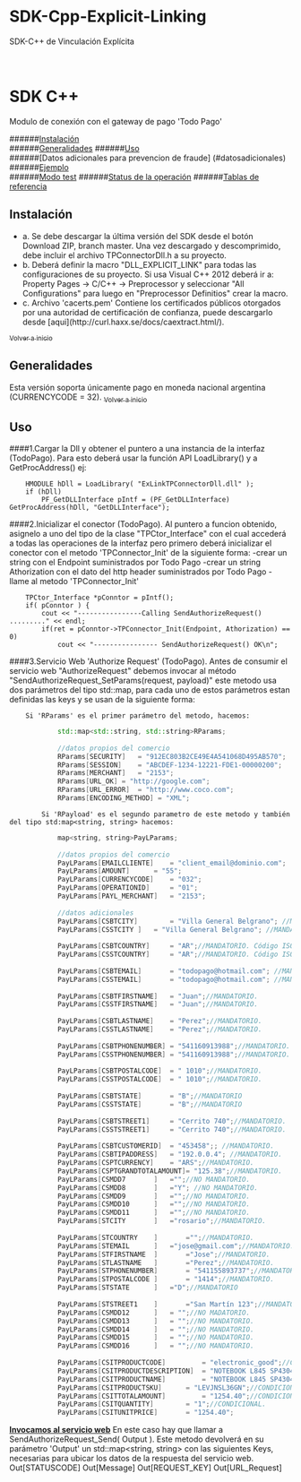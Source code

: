# SDK-Cpp-Explicit-Linking
SDK-C++ de Vinculación Explícita

<a name="inicio"></a>		
SDK C++ 	
==================	
		
Modulo de conexión con el gateway de pago 'Todo Pago'		

######[Instalación](#instalacion)		
######[Generalidades](#general)	
######[Uso](#uso)		
######[Datos adicionales para prevencion de fraude] (#datosadicionales) 		
######[Ejemplo](#ejemplo)		
######[Modo test](#test)
######[Status de la operación](#status)
######[Tablas de referencia](#tablas)

<a name="Instalación"></a>		
## Instalación
<ul>
<li>a. Se debe descargar la última versión del SDK desde el botón Download ZIP, branch master.		
   Una vez descargado y descomprimido, debe incluir el archivo TPConnectorDll.h a su proyecto.
</li>
<li>b. Deberá definir la macro "DLL_EXPLICIT_LINK" para todas las configuraciones de su proyecto. Si usa Visual C++ 2012            deberá     ir a: Property Pages -> C/C++ -> Preprocessor y seleccionar "All Configurations" para luego en          "Preprocessor Definitios"     crear la macro.
</li>
<li>c. Archivo 'cacerts.pem' Contiene los certificados públicos otorgados por una autoridad de certificación de confianza,         puede descargarlo desde
[aqui](http://curl.haxx.se/docs/caextract.html/).
</li>
</ul>

[<sub>Volver a inicio</sub>](#inicio)

<a name="general"></a>
## Generalidades
Esta versión soporta únicamente pago en moneda nacional argentina (CURRENCYCODE = 32).
[<sub>Volver a inicio</sub>](#inicio)

<a name="uso"></a>		
## Uso		
####1.Cargar la Dll y obtener el puntero a una instancia de la interfaz (TodoPago).
	Para esto deberá usar la función API LoadLibrary() y a GetProcAddress() ej:
	
		HMODULE hDll = LoadLibrary( "ExLinkTPConnectorDll.dll" );
		if (hDll)
			PF_GetDLLInterface pIntf = (PF_GetDLLInterface) GetProcAddress(hDll, "GetDLLInterface");
####2.Inicializar el conector (TodoPago).
	Al puntero a funcion obtenido, asignelo a uno del tipo de la clase "TPCtor_Interface" con el cual accederá a todas
	las operaciones de la interfaz pero primero deberá inicializar el conector con el metodo 'TPConnector_Init' de la
	siguiente forma:
	 -crear un string con el Endpoint suministrados por Todo Pago
	 -crear un string Athorization con el dato del http header suministrados por Todo Pago
	 -llame al metodo 'TPConnector_Init'

		TPCtor_Interface *pConntor = pIntf();
	 	if( pConntor ) {
			cout << "----------------Calling SendAuthorizeRequest() ........." << endl;
			if(ret = pConntor->TPConnector_Init(Endpoint, Athorization) == 0)
				cout << "---------------- SendAuthorizeRequest() OK\n";
####3.Servicio Web 'Authorize Request' (TodoPago).
	Antes de consumir el servicio web "AuthorizeRequest" debemos invocar al método
	"SendAuthorizeRequest_SetParams(request, payload)"
	este metodo usa dos parámetros del tipo std::map, para cada uno de estos parámetros estan definidas las keys y se 		usan de la siguiente forma:
	
		Si 'RParams' es el primer parámetro del metodo, hacemos:
```C++
			std::map<std::string, std::string>RParams;
			
			//datos propios del comercio
			RParams[SECURITY]	= "912EC803B2CE49E4A541068D495AB570";
			RParams[SESSION]	= "ABCDEF-1234-12221-FDE1-00000200";
			RParams[MERCHANT]	= "2153";
			RParams[URL_OK]	= "http://google.com";
			RParams[URL_ERROR]	= "http://www.coco.com";
			RParams[ENCODING_METHOD] = "XML";
```
	        
	        Si 'RPayload' es el segundo parametro de este metodo y también del tipo std:map<string, string> hacemos:
```C++
			map<string, string>PayLParams;
			
			//datos propios del comercio
			PayLParams[EMAILCLIENTE]	= "client_email@dominio.com";
			PayLParams[AMOUNT]		= "55";
			PayLParams[CURRENCYCODE]	= "032";
			PayLParams[OPERATIONID]		= "01";
			PayLParams[PAYL_MERCHANT]	= "2153";
			
			//datos adicionales
			PayLParams[CSBTCITY]		= "Villa General Belgrano"; //MANDATORIO.
			PayLParams[CSSTCITY	]	= "Villa General Belgrano"; //MANDATORIO.
			
			PayLParams[CSBTCOUNTRY]		= "AR";//MANDATORIO. Código ISO.
			PayLParams[CSSTCOUNTRY]		= "AR";//MANDATORIO. Código ISO.
			
			PayLParams[CSBTEMAIL]		= "todopago@hotmail.com"; //MANDATORIO.
			PayLParams[CSSTEMAIL]		= "todopago@hotmail.com"; //MANDATORIO.
			
			PayLParams[CSBTFIRSTNAME]	= "Juan";//MANDATORIO.      
			PayLParams[CSSTFIRSTNAME]	= "Juan";//MANDATORIO.      
			
			PayLParams[CSBTLASTNAME]	= "Perez";//MANDATORIO.
			PayLParams[CSSTLASTNAME]	= "Perez";//MANDATORIO.
			
			PayLParams[CSBTPHONENUMBER]	= "541160913988";//MANDATORIO.     
			PayLParams[CSSTPHONENUMBER]	= "541160913988";//MANDATORIO.     
			
			PayLParams[CSBTPOSTALCODE]	= " 1010";//MANDATORIO.
			PayLParams[CSSTPOSTALCODE]	= " 1010";//MANDATORIO.
			
			PayLParams[CSBTSTATE]		= "B";//MANDATORIO
			PayLParams[CSSTSTATE]		= "B";//MANDATORIO
			
			PayLParams[CSBTSTREET1]		= "Cerrito 740";//MANDATORIO.
			PayLParams[CSSTSTREET1]		= "Cerrito 740";//MANDATORIO.
			
			PayLParams[CSBTCUSTOMERID]	= "453458";; //MANDATORIO.
			PayLParams[CSBTIPADDRESS]	= "192.0.0.4"; //MANDATORIO.       
			PayLParams[CSPTCURRENCY]	= "ARS";//MANDATORIO.      
			PayLParams[CSPTGRANDTOTALAMOUNT]= "125.38";//MANDATORIO.
			PayLParams[CSMDD7		]	="";//NO MANDATORIO.        
			PayLParams[CSMDD8		]	="Y"; //NO MANDATORIO.       
			PayLParams[CSMDD9		]	="";//NO MANDATORIO.       
			PayLParams[CSMDD10		]	="";//NO MANDATORIO.      
			PayLParams[CSMDD11		]	="";//NO MANDATORIO.
			PayLParams[STCITY		]	="rosario";//MANDATORIO.       
			
			PayLParams[STCOUNTRY	]		="";//MANDATORIO.      
			PayLParams[STEMAIL		]	="jose@gmail.com";//MANDATORIO.        
			PayLParams[STFIRSTNAME	]		="Jose";//MANDATORIO.        
			PayLParams[STLASTNAME	]		="Perez";//MANDATORIO.      
			PayLParams[STPHONENUMBER]		= "541155893737";//MANDATORIO.        
			PayLParams[STPOSTALCODE	]		= "1414";//MANDATORIO.        
			PayLParams[STSTATE		]	="D";//MANDATORIO     
			
			PayLParams[STSTREET1	]		="San Martín 123";//MANDATORIO.       
			PayLParams[CSMDD12		]	= "";//NO MADATORIO.     
			PayLParams[CSMDD13		]	= "";//NO MANDATORIO.     
			PayLParams[CSMDD14		]	= "";//NO MANDATORIO.      
			PayLParams[CSMDD15		]	= "";//NO MANDATORIO.        
			PayLParams[CSMDD16		]	= "";//NO MANDATORIO.
			
			PayLParams[CSITPRODUCTCODE] 		= "electronic_good";//CONDICIONAL
			PayLParams[CSITPRODUCTDESCRIPTION]	= "NOTEBOOK L845 SP4304LA DF TOSHIBA";//CONDICIONAL.     
			PayLParams[CSITPRODUCTNAME] 		= "NOTEBOOK L845 SP4304LA DF TOSHIBA";//CONDICIONAL.  
			PayLParams[CSITPRODUCTSKU]		= "LEVJNSL36GN";//CONDICIONAL.      
			PayLParams[CSITTOTALAMOUNT] 		= "1254.40";//CONDICIONAL.      
			PayLParams[CSITQUANTITY]		= "1";//CONDICIONAL.       
			PayLParams[CSITUNITPRICE]		= "1254.40";
```
<ins><strong>Invocamos al servicio web</strong></ins>
		En este caso hay que llamar a SendAuthorizeRequest_Send( Output ). Este metodo devolverá en su parámetro  'Output' un std::map<string, string> con las siguientes Keys, necesarias para ubicar los datos de la respuesta del servicio web.
		Out[STATUSCODE]
		Out[Message]
		Out[REQUEST_KEY]
		Out[URL_Request]
		
	

	
	

